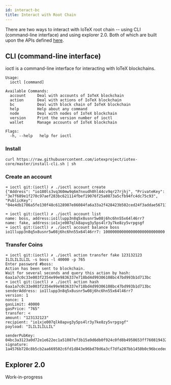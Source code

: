 ```yaml
---
id: interact-bc
title: Interact with Root Chain
---
```

There are two ways to interact with IoTeX root chain -- using CLI (command-line interface) and using
explorer 2.0. Both of which are built upon the APIs defined [here](https://github.com/iotexproject/iotex-core/blob/master/api/api.go).

## CLI (command-line interface)
ioctl is a command-line interface for interacting with IoTeX blockchains.
```
Usage:
  ioctl [command]

Available Commands:
  account     Deal with accounts of IoTeX blockchain
  action      Deal with actions of IoTeX blockchain
  bc          Deal with block chain of IoTeX blockchain
  help        Help about any command
  node        Deal with nodes of IoTeX blockchain
  version     Print the version number of ioctl
  wallet      Manage accounts of IoTeX blockchain

Flags:
  -h, --help   help for ioctl
```

### Install
```
curl https://raw.githubusercontent.com/iotexproject/iotex-core/master/install-cli.sh | sh
```

### Create an account

```
➜ ioctl git:(ioctl) ✗ ./ioctl account create
{"Address": "io180ls3vq360mw9q6m7nxudh0hl44cv9qr27rjhj", "PrivateKey": "3e7f689e1f270c97aef283bc621114fbef19076f25a0873a5cfb94fc4dc75c93", "PublicKey": "04e4db1786a5fe130f48c6128907e86084fa6a33a2f428423b502ced24f3addae56711d025fc28f5a75fd5efb7ce8aea6685b337d07770c3ce08bce4cd03169b83"}
```

```
➜ ioctl git:(ioctl) ✗ ./ioctl account list
name: boss, address:io1llupp3n8q5x8usnr5w08j6hc6hn55x64l46rr7
name: fake, address:io1xje007qlk8apvg3y5ps4lr3y7ke8zy5vrpgsgf
➜ ioctl git:(ioctl) ✗ ./ioctl account balance boss
io1llupp3n8q5x8usnr5w08j6hc6hn55x64l46rr7: 100000000000000000000000000
```

### Transfer Coins
```
➜ ioctl git:(ioctl) ✗ ./ioctl action transfer fake 123132123 ILILILILLIL -s boss -l 40000 -p 765
Enter password #boss:
Action has been sent to blockchain.
Wait for several seconds and query this action by hash:
6aa1a7c0c33e003f2354e99e9836337e718bd4d99306108bc47bd993b1d713bc
➜ ioctl git:(ioctl) ✗ ./ioctl action hash 6aa1a7c0c33e003f2354e99e9836337e718bd4d99306108bc47bd993b1d713bc
senderAddress: io1llupp3n8q5x8usnr5w08j6hc6hn55x64l46rr7
version: 1
nonce: 1
gasLimit: 40000
gasPrice: "765"
transfer: <
amount: "123132123"
recipient: "io1xje007qlk8apvg3y5ps4lr3y7ke8zy5vrpgsgf"
payload: "ILILILILLIL"

senderPubKey: 04bc3a3123a0d72e1e622ec1a51087ef3b15a9d6db0f924c0fd8b4958653ff7608194321d1fd90c0c949b05b6b911d8d7e9aaadbe497e696367c19780a016ce440
signature: 1a4576b728c8b5cb2aa669502c6fd1d843e96bd70d6a3cf7dfa207bb1450b0c96bceded48b4a78a469731eae92d53dbc1ae05dca246983ec3235c844633798d500
```

## Explorer 2.0
Work-in-progress

